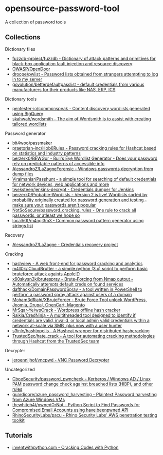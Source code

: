 # opensource-password-tool

A collection of password tools

## Collections

Dictionary files

* [fuzzdb-project/fuzzdb - Dictionary of attack patterns and primitives for black-box application fault injection and resource discovery](https://github.com/fuzzdb-project/fuzzdb)
* [OWASP/OpenDoor](https://github.com/stanislav-web/OpenDoor/tree/master/data)
* [droope/pwlist - Password lists obtained from strangers attempting to log in to my server](https://github.com/droope/pwlist)
* [govolution/betterdefaultpasslist - default credentials from various manufacturers for their products like NAS, ERP, ICS](https://github.com/govolution/betterdefaultpasslist)

Dictionary tools

* [pentester-io/commonspeak - Content discovery wordlists generated using BigQuery](https://github.com/pentester-io/commonspeak)
* [skahwah/wordsmith - The aim of Wordsmith is to assist with creating tailored wordlists](https://github.com/skahwah/wordsmith)

Password generator

* [bit4woo/passmaker](https://github.com/bit4woo/passmaker)
* [praetorian-inc/Hob0Rules - Password cracking rules for Hashcat based on statistics and industry patterns](https://github.com/praetorian-inc/Hob0Rules/)
* [berzerk0/BEWGor - Bull's Eye Wordlist Generator - Does your password rely on predictable patterns of accessible info](https://github.com/berzerk0/BEWGor)
* [AlessandroZ/LaZagneForensic - Windows passwords decryption from dump files](https://github.com/AlessandroZ/LaZagneForensic)
* [Viralmaniar/Passhunt - a simple tool for searching of default credentials for network devices, web applications and more](https://github.com/Viralmaniar/Passhunt)
* [tweksteen/jenkins-decrypt - Credentials dumper for Jenkins](https://github.com/tweksteen/jenkins-decrypt)
* [berzerk0/Probable-Wordlists - Version 2 is live! Wordlists sorted by probability originally created for password generation and testing - make sure your passwords aren't popular](https://github.com/berzerk0/Probable-Wordlists)
* [NotSoSecure/password_cracking_rules - One rule to crack all passwords. or atleast we hope so](https://github.com/NotSoSecure/password_cracking_rules)
* [localh0t/m4ngl3m3 - Common password pattern generator using strings list](https://github.com/localh0t/m4ngl3m3)

Recovery

* [AlessandroZ/LaZagne - Credentials recovery project](https://github.com/AlessandroZ/LaZagne)

Cracking

* [hashview - A web front-end for password cracking and analytics](https://github.com/hashview/hashview)
* [m4ll0k/iCloudBrutter - a simple python (3.x) script to perform basic bruteforce attack againts AppleID](https://github.com/m4ll0k/iCloudBrutter)
* [x90skysn3k/brutespray - Brute-Forcing from Nmap output - Automatically attempts default creds on found services](https://github.com/x90skysn3k/brutespray)
* [dafthack/DomainPasswordSpray - a tool written in PowerShell to perform a password spray attack against users of a domain](https://github.com/dafthack/DomainPasswordSpray)
* [Moham3dRiahi/XBruteForcer - Brute Force Tool unlock WordPress, Joomla, Drupal, OpenCart, Magento](https://github.com/Moham3dRiahi/XBruteForcer)
* [MrSqar-Ye/wpCrack - Wordpress offline hash cracker](https://github.com/MrSqar-Ye/wpCrack)
* [Raikia/CredNinja - A multithreaded tool designed to identify if credentials are valid, invalid, or local admin valid credentials within a network at-scale via SMB, plus now with a user hunter](https://github.com/Raikia/CredNinja)
* [s3inlc/hashtopolis - A Hashcat wrapper for distributed hashcracking](https://github.com/s3inlc/hashtopolis)
* [TrustedSec/hate_crack - A tool for automating cracking methodologies through Hashcat from the TrustedSec team](https://github.com/TrustedSec/hate_crack)

Decrypter

* [jeroennijhof/vncpwd - VNC Password Decrypter](https://github.com/jeroennijhof/vncpwd)

Uncategorized

* [CboeSecurity/password_pwncheck - Kerberos / Windows AD / Linux PAM password change check against breached lists (HIBP), and other rules](https://github.com/CboeSecurity/password_pwncheck)
* [guardicore/azure_password_harvesting - Plaintext Password harvesting from Azure Windows VMs](https://github.com/guardicore/azure_password_harvesting)
* [thewhiteh4t/pwnedOrNot - Python Script to Find Passwords for Compromised Email Accounts using haveibeenpwned API](https://github.com/thewhiteh4t/pwnedOrNot)
* [RhinoSecurityLabs/pacu - Rhino Security Labs' AWS penetration testing toolkit](https://github.com/RhinoSecurityLabs/pacu)

## Tutorials

* [inventwithpython.com - Cracking Codes with Python](http://inventwithpython.com/cracking/)


